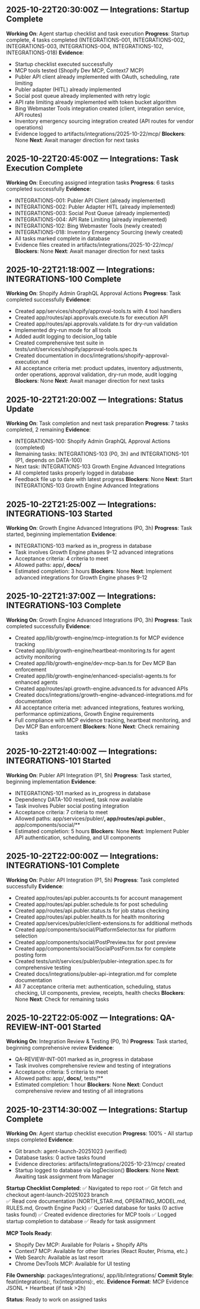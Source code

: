 ## 2025-10-22T20:30:00Z — Integrations: Startup Complete

**Working On**: Agent startup checklist and task execution
**Progress**: Startup complete, 4 tasks completed (INTEGRATIONS-001, INTEGRATIONS-002, INTEGRATIONS-003, INTEGRATIONS-004, INTEGRATIONS-102, INTEGRATIONS-018)
**Evidence**: 
- Startup checklist executed successfully
- MCP tools tested (Shopify Dev MCP, Context7 MCP)
- Publer API client already implemented with OAuth, scheduling, rate limiting
- Publer adapter (HITL) already implemented
- Social post queue already implemented with retry logic
- API rate limiting already implemented with token bucket algorithm
- Bing Webmaster Tools integration created (client, integration service, API routes)
- Inventory emergency sourcing integration created (API routes for vendor operations)
- Evidence logged to artifacts/integrations/2025-10-22/mcp/
**Blockers**: None
**Next**: Await manager direction for next tasks

## 2025-10-22T20:45:00Z — Integrations: Task Execution Complete

**Working On**: Executing assigned integration tasks
**Progress**: 6 tasks completed successfully
**Evidence**:
- INTEGRATIONS-001: Publer API Client (already implemented)
- INTEGRATIONS-002: Publer Adapter HITL (already implemented) 
- INTEGRATIONS-003: Social Post Queue (already implemented)
- INTEGRATIONS-004: API Rate Limiting (already implemented)
- INTEGRATIONS-102: Bing Webmaster Tools (newly created)
- INTEGRATIONS-018: Inventory Emergency Sourcing (newly created)
- All tasks marked complete in database
- Evidence files created in artifacts/integrations/2025-10-22/mcp/
**Blockers**: None
**Next**: Await manager direction for next tasks

## 2025-10-22T21:18:00Z — Integrations: INTEGRATIONS-100 Complete

**Working On**: Shopify Admin GraphQL Approval Actions
**Progress**: Task completed successfully
**Evidence**:
- Created app/services/shopify/approval-tools.ts with 4 tool handlers
- Created app/routes/api.approvals.execute.ts for execution API
- Created app/routes/api.approvals.validate.ts for dry-run validation
- Implemented dry-run mode for all tools
- Added audit logging to decision_log table
- Created comprehensive test suite in tests/unit/services/shopify/approval-tools.spec.ts
- Created documentation in docs/integrations/shopify-approval-execution.md
- All acceptance criteria met: product updates, inventory adjustments, order operations, approval validation, dry-run mode, audit logging
**Blockers**: None
**Next**: Await manager direction for next tasks

## 2025-10-22T21:20:00Z — Integrations: Status Update

**Working On**: Task completion and next task preparation
**Progress**: 7 tasks completed, 2 remaining
**Evidence**:
- INTEGRATIONS-100: Shopify Admin GraphQL Approval Actions (completed)
- Remaining tasks: INTEGRATIONS-103 (P0, 3h) and INTEGRATIONS-101 (P1, depends on DATA-100)
- Next task: INTEGRATIONS-103 Growth Engine Advanced Integrations
- All completed tasks properly logged in database
- Feedback file up to date with latest progress
**Blockers**: None
**Next**: Start INTEGRATIONS-103 Growth Engine Advanced Integrations

## 2025-10-22T21:25:00Z — Integrations: INTEGRATIONS-103 Started

**Working On**: Growth Engine Advanced Integrations (P0, 3h)
**Progress**: Task started, beginning implementation
**Evidence**:
- INTEGRATIONS-103 marked as in_progress in database
- Task involves Growth Engine phases 9-12 advanced integrations
- Acceptance criteria: 4 criteria to meet
- Allowed paths: app/**, docs/**
- Estimated completion: 3 hours
**Blockers**: None
**Next**: Implement advanced integrations for Growth Engine phases 9-12

## 2025-10-22T21:37:00Z — Integrations: INTEGRATIONS-103 Complete

**Working On**: Growth Engine Advanced Integrations (P0, 3h)
**Progress**: Task completed successfully
**Evidence**:
- Created app/lib/growth-engine/mcp-integration.ts for MCP evidence tracking
- Created app/lib/growth-engine/heartbeat-monitoring.ts for agent activity monitoring
- Created app/lib/growth-engine/dev-mcp-ban.ts for Dev MCP Ban enforcement
- Created app/lib/growth-engine/enhanced-specialist-agents.ts for enhanced agents
- Created app/routes/api.growth-engine.advanced.ts for advanced APIs
- Created docs/integrations/growth-engine-advanced-integrations.md for documentation
- All acceptance criteria met: advanced integrations, features working, performance optimizations, Growth Engine requirements
- Full compliance with MCP evidence tracking, heartbeat monitoring, and Dev MCP Ban enforcement
**Blockers**: None
**Next**: Check remaining tasks

## 2025-10-22T21:40:00Z — Integrations: INTEGRATIONS-101 Started

**Working On**: Publer API Integration (P1, 5h)
**Progress**: Task started, beginning implementation
**Evidence**:
- INTEGRATIONS-101 marked as in_progress in database
- Dependency DATA-100 resolved, task now available
- Task involves Publer social posting integration
- Acceptance criteria: 7 criteria to meet
- Allowed paths: app/services/publer/**, app/routes/api.publer.**, app/components/social/**
- Estimated completion: 5 hours
**Blockers**: None
**Next**: Implement Publer API authentication, scheduling, and UI components

## 2025-10-22T22:00:00Z — Integrations: INTEGRATIONS-101 Complete

**Working On**: Publer API Integration (P1, 5h)
**Progress**: Task completed successfully
**Evidence**:
- Created app/routes/api.publer.accounts.ts for account management
- Created app/routes/api.publer.schedule.ts for post scheduling
- Created app/routes/api.publer.status.ts for job status checking
- Created app/routes/api.publer.health.ts for health monitoring
- Created app/services/publer/client-extensions.ts for additional methods
- Created app/components/social/PlatformSelector.tsx for platform selection
- Created app/components/social/PostPreview.tsx for post preview
- Created app/components/social/SocialPostForm.tsx for complete posting form
- Created tests/unit/services/publer/publer-integration.spec.ts for comprehensive testing
- Created docs/integrations/publer-api-integration.md for complete documentation
- All 7 acceptance criteria met: authentication, scheduling, status checking, UI components, preview, receipts, health checks
**Blockers**: None
**Next**: Check for remaining tasks

## 2025-10-22T22:05:00Z — Integrations: QA-REVIEW-INT-001 Started

**Working On**: Integration Review & Testing (P0, 1h)
**Progress**: Task started, beginning comprehensive review
**Evidence**:
- QA-REVIEW-INT-001 marked as in_progress in database
- Task involves comprehensive review and testing of integrations
- Acceptance criteria: 5 criteria to meet
- Allowed paths: app/**, docs/**, tests/**
- Estimated completion: 1 hour
**Blockers**: None
**Next**: Conduct comprehensive review and testing of all integrations
## 2025-10-23T14:30:00Z — Integrations: Startup Complete

**Working On**: Agent startup checklist execution
**Progress**: 100% - All startup steps completed
**Evidence**: 
- Git branch: agent-launch-20251023 (verified)
- Database tasks: 0 active tasks found
- Evidence directories: artifacts/integrations/2025-10-23/mcp/ created
- Startup logged to database via logDecision()
**Blockers**: None
**Next**: Awaiting task assignment from Manager

**Startup Checklist Completed**:
✅ Navigated to repo root
✅ Git fetch and checkout agent-launch-20251023 branch  
✅ Read core documentation (NORTH_STAR.md, OPERATING_MODEL.md, RULES.md, Growth Engine Pack)
✅ Queried database for tasks (0 active tasks found)
✅ Created evidence directories for MCP tools
✅ Logged startup completion to database
✅ Ready for task assignment

**MCP Tools Ready**:
- Shopify Dev MCP: Available for Polaris + Shopify APIs
- Context7 MCP: Available for other libraries (React Router, Prisma, etc.)
- Web Search: Available as last resort
- Chrome DevTools MCP: Available for UI testing

**File Ownership**: packages/integrations/, app/lib/integrations/
**Commit Style**: feat(integrations):, fix(integrations):, etc.
**Evidence Format**: MCP Evidence JSONL + Heartbeat (if task >2h)

**Status**: Ready to work on assigned tasks
